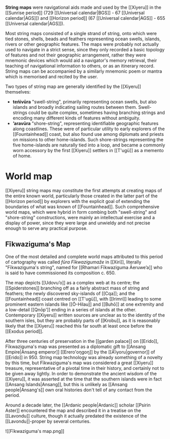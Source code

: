 **String maps** were navigational aids made and used by the [[Xiyeru]] in the [[Sunrise period]] (729 [[Universal calendar|BGS]] - 67 [[Universal calendar|AGS]]) and [[Horizon period]] (67 [[Universal calendar|AGS]] - 655 [[Universal calendar|AGS]]).

Most string maps consisted of a single strand of string, onto which were tied stones, shells, beads and feathers representing ocean swells, islands, rivers or other geographic features. The maps were probably not actually used to navigate in a strict sense, since they only recorded a basic topology of features and not their geographic arrangement, rather they were mnemonic devices which would aid a navigator's memory retrieval, their teaching of navigational information to others, or as an itinerary record. String maps can be accompanied by a similarly mnemonic poem or mantra which is memorised and recited by the user.

Two types of string map are generally identified by the [[Xiyeru]] themselves:
- **teńivūra** "swell-string", primarily representing ocean swells, but also islands and broadly indicating sailing routes between them. Swell-strings could be quite complex, sometimes having branching strings and encoding many different kinds of features without ambiguity.
- **ʼaravūra** "shore-string", representing identifiable geographic features along coastlines. These were of particular utility to early explorers of the [[Fountainhead]] coast, but also found use among diplomats and priests on missions to other home-islands. Such shore-strings representing the five home-islands are naturally tied into a loop, and became a commonly worn accessory by the first [[Xiyeru]] settlers in [[T'ugü]] as a memento of home.
# World map
[[Xiyeru]] string maps may constitute the first attempts at creating maps of the entire known world, particularly those created in the latter part of the [[Horizon period]] by explorers with the explicit goal of extending the boundaries of what was known of [[Fountainhead]]. Such comprehensive world maps, which were hybrid in form combing both "swell-string" and "shore-string" constructions, were mainly an intellectual exercise and a display of power, since they were large and unwieldy and not precise enough to serve any practical purpose.
## Fīkwaziguma's Map
One of the most detailed and complete world maps attributed to this period of cartography was called *fūra Fīkwazigumaže* in [[Xiri]], literally "Fīkwaziguma's string", named for [[Rhamari Fīkwaziguma Āeruweʼa]] who is said to have commissioned its composition c. 650.

The map depicts [[Udovuʼo]] as a complex web at its centre; the [[Spiderstones]] branching off as a fairly abstract mass of string and feathers; the newly discovered sky-islands of [[Cqa]]; and the [[Fountainhead]] coast centred on [[T'ugü]], with [[Irimri]] leading to some prominent eastern islands like [[Ō-Hilau]] and [[Buhō]] at one extremity and a low-detail [[Qnōp']] ending in a series of islands at the other. Contemporary [[Xiyeru]] written sources are unclear as to the identity of the southern isles, but they are probably parts of [[Krobu]], as it is reasonably likely that the [[Xiyeru]] reached this far south at least once before the [[Exodus period]].

After three centuries of preservation in the [[garden palace]] on [[Erido]], Fīkwaziguma's map was presented as a diplomatic gift to [[Ansang Empire|Ansang emperor]] [[Erero'oŋgoŋ]] by the [[Āʼiyoru|governor]] of [[Erido]] in 950. String map technology was already something of a novelty by this time, but Fīkwaziguma's map was considered a great [[Xiyeru]] treasure, representative of a pivotal time in their history, and certainly not to be given away lightly. In order to demonstrate the ancient wisdom of the [[Xiyeru]], it was asserted at the time that the southern islands were in fact [[Ansang Islands|Ansang]], but this is unlikely as [[Ansang people|Ansang's]] own oral histories don't tell of any contact from the period.

Around a decade later, the [[Ardanic people|Ardanic]] scholar [[Psirin Aster]] encountered the map and described it in a treatise on the [[Lavondu]] culture, though it actually predated the existence of the [[Lavondu]]-proper by several centuries.

![[Fīkwaziguma's map.png]]